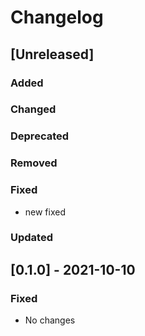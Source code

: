 # Changelog

## [Unreleased]

### Added

### Changed

### Deprecated

### Removed

### Fixed

- new fixed

### Updated

## [0.1.0] - 2021-10-10

### Fixed

- No changes
